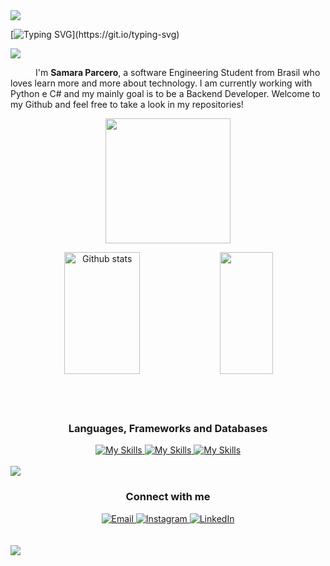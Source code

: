 <!--horizontal divider(gradiant)-->
<img src="https://user-images.githubusercontent.com/73097560/115834477-dbab4500-a447-11eb-908a-139a6edaec5c.gif">

[![Typing SVG](https://readme-typing-svg.herokuapp.com/?color=50A5D8&size=45&center=true&vCenter=true&width=1000&lines=Hello,+World!;I'm+Samara+Parcero;I'm+a+Software+Engineer+Student;)](https://git.io/typing-svg)


<img src="https://user-images.githubusercontent.com/73097560/115834477-dbab4500-a447-11eb-908a-139a6edaec5c.gif">


<p  align=”center”  style="text-indent:40px;"> I'm <b>Samara Parcero</b>, a software Engineering Student from Brasil who loves learn more and more about technology. I am currently working with Python e C# and my mainly goal is to be a Backend Developer. Welcome to my Github and feel free to take a look in my repositories!</p>


<p align='center'>
<img src="https://media.giphy.com/media/WFZvB7VIXBgiz3oDXE/giphy.gif" width="200" height="200" frameBorder="0" class="giphy-embed" allowFullScreen></img>
</p>





<!--Github stats-->
<div align="center">  
  <img width="49%" height="195px" src="https://github-readme-stats.vercel.app/api?username=SamaraParcero&show_icons=true&count_private=true&hide_border=true&title_color=f0ebd8&icon_color=3e5c76&text_color=f0ebd8&bg_color=123456&hide=prs,issues,contribs" alt="Github stats" />
 <img width="41%" height="195px" src="https://github-readme-stats.vercel.app/api/top-langs/?username=SamaraParcero&layout=compact&langs_count=5&hide=css,batchfile,less,powershell,scss&hide_border=true&title_color=f0ebd8&text_color=f0ebd8&bg_color=123456" />
</div>

<br>
<br>
<br>
<div align="center">
  <h3>  Languages, Frameworks and Databases</h3>

  </div>
<div align="center">

  <a href="https://skillicons.dev">
    <img src="https://skillicons.dev/icons?i=java,python,c#" alt="My Skills" />
    <img src="https://skillicons.dev/icons?i=spring,django,dotnet" alt="My Skills" />
    <img src="https://skillicons.dev/icons?i=postgres,mysql" alt="My Skills" />
  </a>
</div>
<br>

<img src="https://user-images.githubusercontent.com/73097560/115834477-dbab4500-a447-11eb-908a-139a6edaec5c.gif">
<!--social media-->
<div align="center">
  <h3>Connect with me</h3>

  <a href="mailto:samaraparceroti@gmail.com" target="_blank">
    <img src="https://img.shields.io/badge/e‑mail-D14836.svg?&style=for-the-badge&logo=instagram&logoColor=white&color=071A2C" alt="Email">
  </a>
 <a href="https://instagram.com/techsamsdev" target="_blank">
    <img src="https://img.shields.io/badge/instagram-%23E4405F.svg?&style=for-the-badge&logo=instagram&logoColor=white&color=071A2C" alt="Instagram"/>
  </a>
  <a href="https://linkedin.com/in/SamaraParcero" target="_blank">
    <img src="https://img.shields.io/badge/linkedin-%230077B5.svg?&style=for-the-badge&logo=linkedin&logoColor=white&color=071A2C" alt="LinkedIn"/>
  </a>
</div>
<br>
<br>
<img src="https://user-images.githubusercontent.com/73097560/115834477-dbab4500-a447-11eb-908a-139a6edaec5c.gif">
